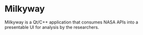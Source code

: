 # Milkyway
Milkyway is a Qt/C++ application that consumes NASA APIs into a presentable UI for analysis by the researchers.
